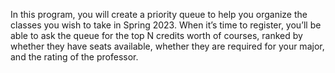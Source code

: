 In this program, you will create a priority queue to help you organize the classes you wish to take in
Spring 2023. When it’s time to register, you’ll be able to ask the queue for the top N credits worth of
courses, ranked by whether they have seats available, whether they are required for your major, and the
rating of the professor.
